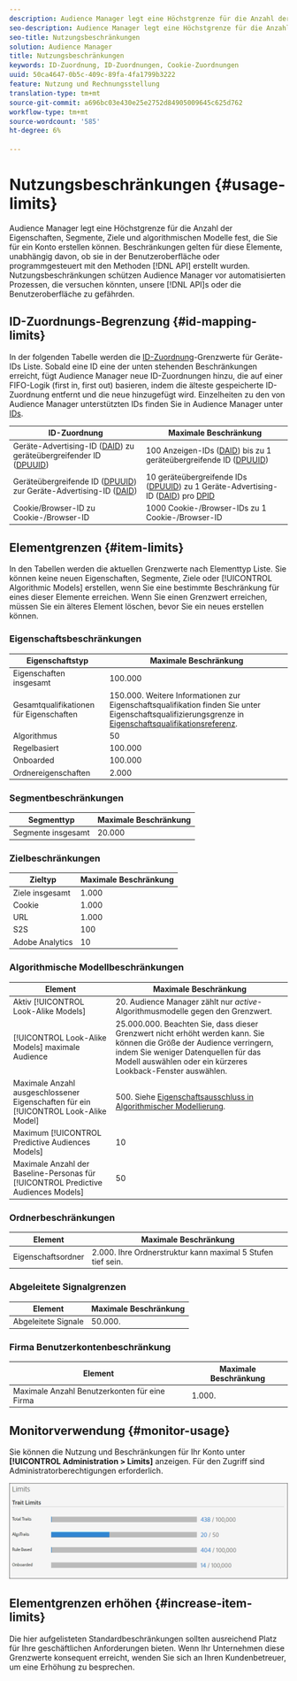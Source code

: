 ```yaml
---
description: Audience Manager legt eine Höchstgrenze für die Anzahl der Eigenschaften, Segmente, Ziele und algorithmischen Modelle fest, die Sie für ein Konto erstellen können. Beschränkungen gelten für diese Elemente, unabhängig davon, ob sie in der Benutzeroberfläche oder programmgesteuert über API-Methoden erstellt wurden. Nutzungsbeschränkungen schützen Audience Manager vor automatisierten Prozessen, die möglicherweise versuchen, unsere APIs oder die Benutzeroberfläche zu gefährden.
seo-description: Audience Manager legt eine Höchstgrenze für die Anzahl der Eigenschaften, Segmente, Ziele und algorithmischen Modelle fest, die Sie für ein Konto erstellen können. Beschränkungen gelten für diese Elemente, unabhängig davon, ob sie in der Benutzeroberfläche oder programmgesteuert über API-Methoden erstellt wurden. Nutzungsbeschränkungen schützen Audience Manager vor automatisierten Prozessen, die möglicherweise versuchen, unsere APIs oder die Benutzeroberfläche zu gefährden.
seo-title: Nutzungsbeschränkungen
solution: Audience Manager
title: Nutzungsbeschränkungen
keywords: ID-Zuordnung, ID-Zuordnungen, Cookie-Zuordnungen
uuid: 50ca4647-0b5c-409c-89fa-4fa1799b3222
feature: Nutzung und Rechnungsstellung
translation-type: tm+mt
source-git-commit: a696bc03e430e25e2752d84905009645c625d762
workflow-type: tm+mt
source-wordcount: '585'
ht-degree: 6%

---
```



# Nutzungsbeschränkungen {#usage-limits}

Audience Manager legt eine Höchstgrenze für die Anzahl der Eigenschaften, Segmente, Ziele und algorithmischen Modelle fest, die Sie für ein Konto erstellen können. Beschränkungen gelten für diese Elemente, unabhängig davon, ob sie in der Benutzeroberfläche oder programmgesteuert mit den Methoden [!DNL API] erstellt wurden. Nutzungsbeschränkungen schützen Audience Manager vor automatisierten Prozessen, die versuchen könnten, unsere [!DNL API]s oder die Benutzeroberfläche zu gefährden.

## ID-Zuordnungs-Begrenzung {#id-mapping-limits}

In der folgenden Tabelle werden die [ID-Zuordnung](../../integration/sending-audience-data/batch-data-transfer-explained/id-sync-http.md)-Grenzwerte für Geräte-IDs Liste. Sobald eine ID eine der unten stehenden Beschränkungen erreicht, fügt Audience Manager neue ID-Zuordnungen hinzu, die auf einer FIFO-Logik (first in, first out) basieren, indem die älteste gespeicherte ID-Zuordnung entfernt und die neue hinzugefügt wird. Einzelheiten zu den von Audience Manager unterstützten IDs finden Sie in Audience Manager unter [IDs](../../reference/ids-in-aam.md).

| ID-Zuordnung | Maximale Beschränkung |
|-----------|-------------- |
| Geräte-Advertising-ID ([DAID](../../reference/ids-in-aam.md)) zu geräteübergreifender ID ([DPUUID](../../reference/ids-in-aam.md)) | 100 Anzeigen-IDs ([DAID](../../reference/ids-in-aam.md)) bis zu 1 geräteübergreifende ID ([DPUUID](../../reference/ids-in-aam.md)) |
| Geräteübergreifende ID ([DPUUID](../../reference/ids-in-aam.md)) zur Geräte-Advertising-ID ([DAID](../../reference/ids-in-aam.md)) | 10 geräteübergreifende IDs ([DPUUID](../../reference/ids-in-aam.md)) zu 1 Geräte-Advertising-ID ([DAID](../../reference/ids-in-aam.md)) pro [DPID](../../reference/ids-in-aam.md) |
| Cookie/Browser-ID zu Cookie-/Browser-ID | 1000 Cookie-/Browser-IDs zu 1 Cookie-/Browser-ID |

## Elementgrenzen {#item-limits}

In den Tabellen werden die aktuellen Grenzwerte nach Elementtyp Liste. Sie können keine neuen Eigenschaften, Segmente, Ziele oder [!UICONTROL Algorithmic Models] erstellen, wenn Sie eine bestimmte Beschränkung für eines dieser Elemente erreichen. Wenn Sie einen Grenzwert erreichen, müssen Sie ein älteres Element löschen, bevor Sie ein neues erstellen können.

### Eigenschaftsbeschränkungen

| Eigenschaftstyp | Maximale Beschränkung |
| -------------------------- | ------------------------------------- |
| Eigenschaften insgesamt | 100.000 |
| Gesamtqualifikationen für Eigenschaften | 150.000. Weitere Informationen zur Eigenschaftsqualifikation finden Sie unter Eigenschaftsqualifizierungsgrenze in [Eigenschaftsqualifikationsreferenz](/help/using/features/traits/trait-and-segment-qualification-reference.md#trait-qualification-limit). |
| Algorithmus | 50 |
| Regelbasiert | 100.000 |
| Onboarded | 100.000 |
| Ordnereigenschaften | 2.000 |

### Segmentbeschränkungen

| Segmenttyp | Maximale Beschränkung |
| -------------- | ------------- |
| Segmente insgesamt | 20.000 |

### Zielbeschränkungen

| Zieltyp | Maximale Beschränkung |
| ------------------ | ------------- |
| Ziele insgesamt | 1.000 |
| Cookie | 1.000 |
| URL | 1.000 |
| S2S | 100 |
| Adobe Analytics | 10 |

### Algorithmische Modellbeschränkungen

| Element | Maximale Beschränkung |
| -------- | ----- |
| Aktiv [!UICONTROL Look-Alike Models] | 20. Audience Manager zählt nur *active*-Algorithmusmodelle gegen den Grenzwert. |
| [!UICONTROL Look-Alike Models] maximale Audience | 25.000.000.  Beachten Sie, dass dieser Grenzwert nicht erhöht werden kann. Sie können die Größe der Audience verringern, indem Sie weniger Datenquellen für das Modell auswählen oder ein kürzeres Lookback-Fenster auswählen. |
| Maximale Anzahl ausgeschlossener Eigenschaften für ein [!UICONTROL Look-Alike Model] | 500. Siehe [Eigenschaftsausschluss in Algorithmischer Modellierung](/help/using/features/algorithmic-models/trait-exclusion-algo-models.md). |
| Maximum [!UICONTROL Predictive Audiences Models] | 10 |
| Maximale Anzahl der Baseline-Personas für [!UICONTROL Predictive Audiences Models] | 50 |

### Ordnerbeschränkungen

| Element | Maximale Beschränkung |
| ------------- | ------------------ |
| Eigenschaftsordner | 2.000.  Ihre Ordnerstruktur kann maximal 5 Stufen tief sein. |

### Abgeleitete Signalgrenzen

| Element | Maximale Beschränkung |
| --------------- | ------------- |
| Abgeleitete Signale | 50.000. |

### Firma Benutzerkontenbeschränkung

| Element | Maximale Beschränkung |
| ----------- | ------------- |
| Maximale Anzahl Benutzerkonten für eine Firma | 1.000. |

## Monitorverwendung {#monitor-usage}

Sie können die Nutzung und Beschränkungen für Ihr Konto unter **[!UICONTROL Administration > Limits]** anzeigen. Für den Zugriff sind Administratorberechtigungen erforderlich.

![Nutzungsbeschränkungen für Bild](assets/usage-limits.png)

## Elementgrenzen erhöhen {#increase-item-limits}

Die hier aufgelisteten Standardbeschränkungen sollten ausreichend Platz für Ihre geschäftlichen Anforderungen bieten. Wenn Ihr Unternehmen diese Grenzwerte konsequent erreicht, wenden Sie sich an Ihren Kundenbetreuer, um eine Erhöhung zu besprechen.